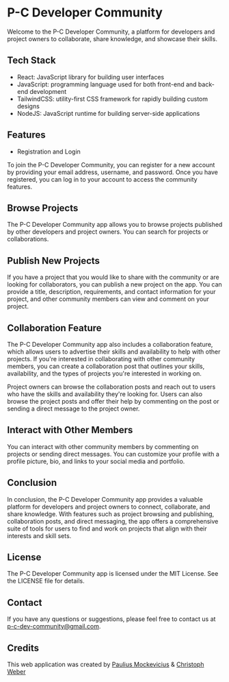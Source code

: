 # P-C Developer Community 

Welcome to the P-C Developer Community, a platform for developers and project owners to collaborate, share knowledge, and showcase their skills.

## Tech Stack

* React: JavaScript library for building user interfaces
* JavaScript: programming language used for both front-end and back-end development
* TailwindCSS: utility-first CSS framework for rapidly building custom designs
* NodeJS: JavaScript runtime for building server-side applications

## Features

* Registration and Login

To join the P-C Developer Community, you can register for a new account by providing your email address, username, and password. Once you have registered, you can log in to your account to access the community features.

## Browse Projects

The P-C Developer Community app allows you to browse projects published by other developers and project owners. You can search for projects or collaborations.

## Publish New Projects

If you have a project that you would like to share with the community or are looking for collaborators, you can publish a new project on the app. You can provide a title, description, requirements, and contact information for your project, and other community members can view and comment on your project.

## Collaboration Feature

The P-C Developer Community app also includes a collaboration feature, which allows users to advertise their skills and availability to help with other projects. If you're interested in collaborating with other community members, you can create a collaboration post that outlines your skills, availability, and the types of projects you're interested in working on.

Project owners can browse the collaboration posts and reach out to users who have the skills and availability they're looking for. Users can also browse the project posts and offer their help by commenting on the post or sending a direct message to the project owner.

## Interact with Other Members

You can interact with other community members by commenting on projects or sending direct messages. You can customize your profile with a profile picture, bio, and links to your social media and portfolio.


## Conclusion 

In conclusion, the P-C Developer Community app provides a valuable platform for developers and project owners to connect, collaborate, and share knowledge. With features such as project browsing and publishing, collaboration posts, and direct messaging, the app offers a comprehensive suite of tools for users to find and work on projects that align with their interests and skill sets.
## License

The P-C Developer Community app is licensed under the MIT License. See the LICENSE file for details.

## Contact

If you have any questions or suggestions, please feel free to contact us at p-c-dev-community@gmail.com.

## Credits
 This web application was created by [Paulius Mockevicius](https://github.com/pmockevicius) & [Christoph Weber](https://github.com/Webster312)
